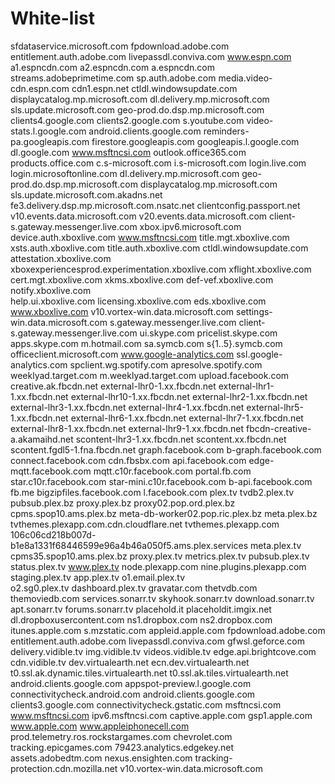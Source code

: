 # White-list
sfdataservice.microsoft.com 
fpdownload.adobe.com 
entitlement.auth.adobe.com 
livepassdl.conviva.com 
www.espn.com 
a1.espncdn.com 
a2.espncdn.com 
a.espncdn.com 
streams.adobeprimetime.com 
sp.auth.adobe.com 
media.video-cdn.espn.com 
cdn1.espn.net 
ctldl.windowsupdate.com 
displaycatalog.mp.microsoft.com 
dl.delivery.mp.microsoft.com 
sls.update.microsoft.com 
geo-prod.do.dsp.mp.microsoft.com 
clients4.google.com 
clients2.google.com 
s.youtube.com 
video-stats.l.google.com 
android.clients.google.com 
reminders-pa.googleapis.com 
firestore.googleapis.com 
googleapis.l.google.com 
dl.google.com 
www.msftncsi.com 
outlook.office365.com 
products.office.com 
c.s-microsoft.com 
i.s-microsoft.com 
login.live.com 
login.microsoftonline.com 
dl.delivery.mp.microsoft.com 
geo-prod.do.dsp.mp.microsoft.com 
displaycatalog.mp.microsoft.com 
sls.update.microsoft.com.akadns.net 
fe3.delivery.dsp.mp.microsoft.com.nsatc.net 
clientconfig.passport.net 
v10.events.data.microsoft.com 
v20.events.data.microsoft.com 
client-s.gateway.messenger.live.com 
xbox.ipv6.microsoft.com 
device.auth.xboxlive.com 
www.msftncsi.com 
title.mgt.xboxlive.com 
xsts.auth.xboxlive.com 
title.auth.xboxlive.com 
ctldl.windowsupdate.com 
attestation.xboxlive.com 
xboxexperiencesprod.experimentation.xboxlive.com 
xflight.xboxlive.com 
cert.mgt.xboxlive.com 
xkms.xboxlive.com 
def-vef.xboxlive.com 
notify.xboxlive.com  
help.ui.xboxlive.com 
licensing.xboxlive.com 
eds.xboxlive.com 
www.xboxlive.com 
v10.vortex-win.data.microsoft.com 
settings-win.data.microsoft.com 
s.gateway.messenger.live.com 
client-s.gateway.messenger.live.com 
ui.skype.com 
pricelist.skype.com 
apps.skype.com 
m.hotmail.com 
sa.symcb.com 
s{1..5}.symcb.com 
officeclient.microsoft.com 
www.google-analytics.com 
ssl.google-analytics.com 
spclient.wg.spotify.com 
apresolve.spotify.com 
weeklyad.target.com 
m.weeklyad.target.com 
upload.facebook.com 
creative.ak.fbcdn.net 
external-lhr0-1.xx.fbcdn.net 
external-lhr1-1.xx.fbcdn.net 
external-lhr10-1.xx.fbcdn.net 
external-lhr2-1.xx.fbcdn.net 
external-lhr3-1.xx.fbcdn.net 
external-lhr4-1.xx.fbcdn.net 
external-lhr5-1.xx.fbcdn.net 
external-lhr6-1.xx.fbcdn.net 
external-lhr7-1.xx.fbcdn.net 
external-lhr8-1.xx.fbcdn.net 
external-lhr9-1.xx.fbcdn.net 
fbcdn-creative-a.akamaihd.net 
scontent-lhr3-1.xx.fbcdn.net 
scontent.xx.fbcdn.net 
scontent.fgdl5-1.fna.fbcdn.net 
graph.facebook.com 
b-graph.facebook.com 
connect.facebook.com 
cdn.fbsbx.com 
api.facebook.com 
edge-mqtt.facebook.com 
mqtt.c10r.facebook.com 
portal.fb.com 
star.c10r.facebook.com 
star-mini.c10r.facebook.com 
b-api.facebook.com 
fb.me bigzipfiles.facebook.com 
l.facebook.com 
plex.tv 
tvdb2.plex.tv 
pubsub.plex.bz 
proxy.plex.bz 
proxy02.pop.ord.plex.bz 
cpms.spop10.ams.plex.bz 
meta-db-worker02.pop.ric.plex.bz 
meta.plex.bz 
tvthemes.plexapp.com.cdn.cloudflare.net 
tvthemes.plexapp.com 
106c06cd218b007d-b1e8a1331f68446599e96a4b46a050f5.ams.plex.services 
meta.plex.tv 
cpms35.spop10.ams.plex.bz 
proxy.plex.tv 
metrics.plex.tv 
pubsub.plex.tv 
status.plex.tv 
www.plex.tv 
node.plexapp.com 
nine.plugins.plexapp.com 
staging.plex.tv 
app.plex.tv 
o1.email.plex.tv  
o2.sg0.plex.tv 
dashboard.plex.tv 
gravatar.com 
thetvdb.com 
themoviedb.com 
services.sonarr.tv 
skyhook.sonarr.tv 
download.sonarr.tv 
apt.sonarr.tv 
forums.sonarr.tv 
placehold.it 
placeholdit.imgix.net 
dl.dropboxusercontent.com 
ns1.dropbox.com 
ns2.dropbox.com 
itunes.apple.com 
s.mzstatic.com 
appleid.apple.com 
fpdownload.adobe.com 
entitlement.auth.adobe.com 
livepassdl.conviva.com 
gfwsl.geforce.com 
delivery.vidible.tv 
img.vidible.tv 
videos.vidible.tv 
edge.api.brightcove.com 
cdn.vidible.tv 
dev.virtualearth.net 
ecn.dev.virtualearth.net 
t0.ssl.ak.dynamic.tiles.virtualearth.net 
t0.ssl.ak.tiles.virtualearth.net 
android.clients.google.com 
appspot-preview.l.google.com 
connectivitycheck.android.com 
android.clients.google.com 
clients3.google.com 
connectivitycheck.gstatic.com 
msftncsi.com 
www.msftncsi.com 
ipv6.msftncsi.com 
captive.apple.com 
gsp1.apple.com 
www.apple.com 
www.appleiphonecell.com 
prod.telemetry.ros.rockstargames.com 
chevrolet.com 
tracking.epicgames.com 
79423.analytics.edgekey.net 
assets.adobedtm.com 
nexus.ensighten.com 
tracking-protection.cdn.mozilla.net 
v10.vortex-win.data.microsoft.com 

